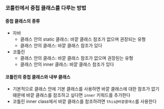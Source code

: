 ### 코틀린에서 중첩 클래스를 다루는 방법
#### 중첩 클래스의 종류
- 자바
  - 클래스 안의 static 클래스: 바깥 클래스 참조가 없으며 권장되는 유형
  - 클래스 안의 클래스: 바깥 클래스 참조가 있다
- 코틀린
  - 클래스 안의 클래스: 바깥 클래스 참조가 없으며 권장된는 유형
  - 클래스 안의 inner 클래스: 바깥 클래스 참조가 있다
#### 코틀린의 중첩 클래스와 내부 클래스
- 기본적으로 클래스 안에 기본 클래스를 사용하면 바깥 클래스에 대한 참조가 없기 떄문에 바깥 클래스를 참조하고 싶다면 `inner` 키워드를 추가한다
- 코틀린 inner class에서 바깥 클래스를 참조하려면 `this@바깥클래스`를 사용한다